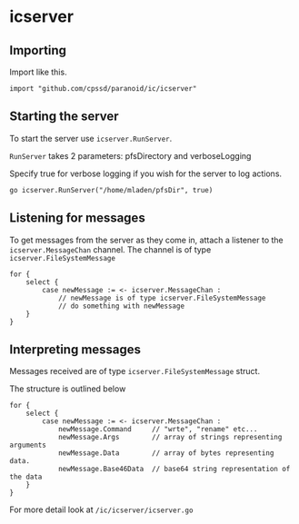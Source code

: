 # icserver
## Importing
Import like this.
```
import "github.com/cpssd/paranoid/ic/icserver"
```

## Starting the server
To start the server use `icserver.RunServer`.

`RunServer` takes 2 parameters: pfsDirectory and verboseLogging

Specify true for verbose logging if you wish for the server to log actions.
```
go icserver.RunServer("/home/mladen/pfsDir", true)
```

## Listening for messages
To get messages from the server as they come in, attach a listener to the `icserver.MessageChan` channel. The channel is of type `icserver.FileSystemMessage`
```
for {
    select {
        case newMessage := <- icserver.MessageChan :
            // newMessage is of type icserver.FileSystemMessage
            // do something with newMessage
    }
}
```

## Interpreting messages
Messages received are of type `icserver.FileSystemMessage` struct.

The structure is outlined below
```
for {
    select {
        case newMessage := <- icserver.MessageChan :
            newMessage.Command     // "wrte", "rename" etc...
            newMessage.Args        // array of strings representing arguments
            newMessage.Data        // array of bytes representing data.
            newMessage.Base46Data  // base64 string representation of the data
    }
}
```
For more detail look at `/ic/icserver/icserver.go`
